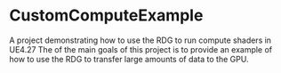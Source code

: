 # CustomComputeExample
 A project demonstrating how to use the RDG to run compute shaders in UE4.27
 The of the main goals of this project is to provide an example of how to use the RDG to transfer large amounts of data to the GPU.

